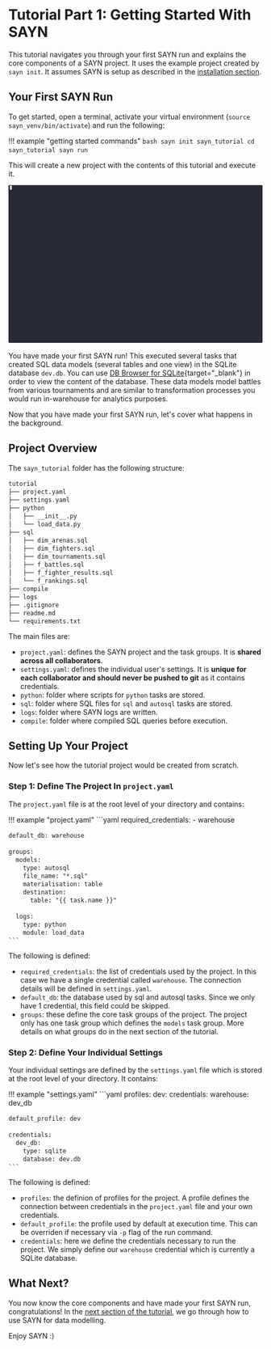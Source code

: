 # Tutorial Part 1: Getting Started With SAYN

This tutorial navigates you through your first SAYN run and explains the core components of a SAYN project. It uses the example project created by `sayn init`. It assumes SAYN is setup as described in the
[installation section](../installation.md).

## Your First SAYN Run

To get started, open a terminal, activate your virtual environment (`source sayn_venv/bin/activate`) and run the following:

!!! example "getting started commands"
    ```bash
    sayn init sayn_tutorial
    cd sayn_tutorial
    sayn run
    ```

This will create a new project with the contents of this tutorial and execute it.

![`sayn run` execution](sayn_run1.gif)

You have made your first SAYN run! This executed several tasks that created SQL data models (several tables and one view) in the SQLite database `dev.db`. You can use
[DB Browser for SQLite](https://sqlitebrowser.org/dl/){target="\_blank"} in order to view the content of the database. These data models model battles from various tournaments and are similar to transformation processes you would run in-warehouse for analytics purposes.

Now that you have made your first SAYN run, let's cover what happens in the background.

## Project Overview

The `sayn_tutorial` folder has the following structure:

```
tutorial
├── project.yaml
├── settings.yaml
├── python
│   ├── __init__.py
│   └── load_data.py
├── sql
│   ├── dim_arenas.sql
│   ├── dim_fighters.sql
│   ├── dim_tournaments.sql
│   ├── f_battles.sql
│   ├── f_fighter_results.sql
│   └── f_rankings.sql
├── compile
├── logs
├── .gitignore
├── readme.md
└── requirements.txt
```

The main files are:

* `project.yaml`: defines the SAYN project and the task groups. It is **shared across all collaborators**.
* `settings.yaml`: defines the individual user's settings. It is **unique for each collaborator and should never be pushed to git** as it contains credentials.
* `python`: folder where scripts for `python` tasks are stored.
* `sql`: folder where SQL files for `sql` and `autosql` tasks are stored.
* `logs`: folder where SAYN logs are written.
* `compile`: folder where compiled SQL queries before execution.

## Setting Up Your Project

Now let's see how the tutorial project would be created from scratch.

### Step 1: Define The Project In `project.yaml`

The `project.yaml` file is at the root level of your directory and contains:

!!! example "project.yaml"
    ```yaml
    required_credentials:
      - warehouse

    default_db: warehouse

    groups:
      models:
        type: autosql
        file_name: "*.sql"
        materialisation: table
        destination:
          table: "{{ task.name }}"

      logs:
        type: python
        module: load_data
    ```

The following is defined:

* `required_credentials`: the list of credentials used by the project. In this case we have a single credential called `warehouse`. The connection details will be defined in `settings.yaml`.
* `default_db`: the database used by sql and autosql tasks. Since we only have 1 credential, this field could be skipped.
* `groups`: these define the core task groups of the project. The project only has one task group which defines the `models` task group. More details on what groups do in the next section of the tutorial.

### Step 2: Define Your Individual Settings

Your individual settings are defined by the `settings.yaml` file which is stored at the root level of your directory. It contains:

!!! example "settings.yaml"
    ```yaml
    profiles:
      dev:
        credentials:
          warehouse: dev_db

    default_profile: dev

    credentials:
      dev_db:
        type: sqlite
        database: dev.db
    ```

The following is defined:

* `profiles`: the definion of profiles for the project. A profile defines the connection between credentials in the `project.yaml` file and your own credentials.
* `default_profile`: the profile used by default at execution time. This can be overriden if necessary via `-p` flag of the run command.
* `credentials`: here we define the credentials necessary to run the project. We simply define our `warehouse` credential which is currently a SQLite database.

## What Next?

You now know the core components and have made your first SAYN run, congratulations! In the [next section of the tutorial](tutorial_part2.md), we go through how to use SAYN for data modelling.

Enjoy SAYN :)
